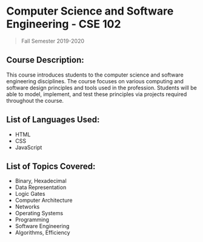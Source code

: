 # Computer Science and Software Engineering - CSE 102
> Fall Semester 2019-2020

## Course Description:
This course introduces students to the computer science and software engineering disciplines. The course focuses on various computing and software design principles and tools used in the profession. Students will be able to model, implement, and test these principles via projects required throughout the course.

## List of Languages Used:
- HTML
- CSS
- JavaScript

## List of Topics Covered:
- Binary, Hexadecimal
- Data Representation
- Logic Gates
- Computer Architecture
- Networks
- Operating Systems
- Programming
- Software Engineering
- Algorithms, Efficiency

